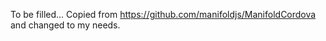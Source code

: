 ﻿<!---
 license: MIT License
-->

To be filled...
Copied from https://github.com/manifoldjs/ManifoldCordova and changed to my needs.
